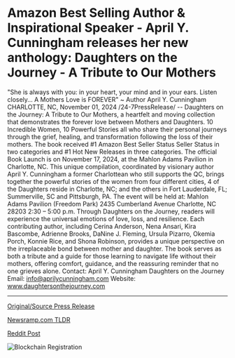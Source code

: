 # Amazon Best Selling Author & Inspirational Speaker - April Y. Cunningham releases her new anthology: Daughters on the Journey - A Tribute to Our Mothers

"She is always with you: in your heart, your mind and in your ears. Listen closely… A Mothers Love is FOREVER" ~ Author April Y. Cunningham  CHARLOTTE, NC, November 01, 2024 /24-7PressRelease/ -- Daughters on the Journey: A Tribute to Our Mothers, a heartfelt and moving collection that demonstrates the forever love between Mothers and Daughters. 10 Incredible Women, 10 Powerful Stories all who share their personal journeys through the grief, healing, and transformation following the loss of their mothers. The book received #1 Amazon Best Seller Status Seller Status in two categories and #1 Hot New Releases in three categories. The official Book Launch is on November 17, 2024, at the Mahlon Adams Pavilion in Charlotte, NC. This unique compilation, coordinated by visionary author April Y. Cunningham a former Charlottean who still supports the QC, brings together the powerful stories of the women from four different cities, 4 of the Daughters reside in Charlotte, NC; and the others in Fort Lauderdale, FL; Summerville, SC and Pittsburgh, PA.  The event will be held at: Mahlon Adams Pavilion (Freedom Park) 2435 Cumberland Avenue Charlotte, NC 28203 2:30 – 5:00 p.m.  Through Daughters on the Journey, readers will experience the universal emotions of love, loss, and resilience. Each contributing author, including Cerina Anderson, Nena Ansari, Kira Bascombe, Adrienne Brooks, DaNine J. Fleming, Ursula Pizarro, Okemia Porch, Konnie Rice, and Shona Robinson, provides a unique perspective on the irreplaceable bond between mother and daughter. The book serves as both a tribute and a guide for those learning to navigate life without their mothers, offering comfort, guidance, and the reassuring reminder that no one grieves alone.  Contact: April Y. Cunningham  Daughters on the Journey  Email: info@aprilycunningham.com  Website: www.daughtersonthejourney.com 

---

[Original/Source Press Release](https://www.24-7pressrelease.com/press-release/515763/amazon-best-selling-author-inspirational-speaker-april-y-cunningham-releases-her-new-anthology-daughters-on-the-journey-a-tribute-to-our-mothers)
                    

[Newsramp.com TLDR](https://newsramp.com/curated-news/daughters-on-the-journey-a-heartfelt-tribute-to-mothers-and-daughters/a653d66c0f7005405ba06db1f3aaf9ee) 

 



[Reddit Post](https://www.reddit.com/r/BookNews/comments/1ggzsyo/daughters_on_the_journey_a_heartfelt_tribute_to/) 



![Blockchain Registration](https://cdn.newsramp.app/24-7PressRelease/qrcode/2411/1/healgvrv.webp)